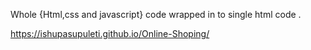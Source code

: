 Whole {Html,css and javascript} code wrapped in to single html code .

 https://ishupasupuleti.github.io/Online-Shoping/
 
